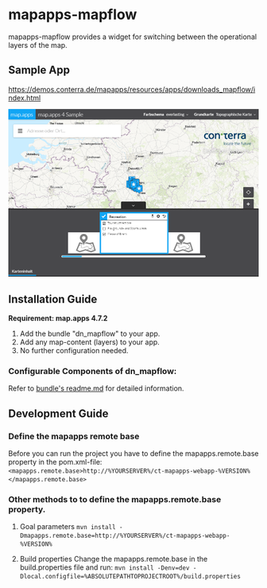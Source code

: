 # mapapps-mapflow
mapapps-mapflow provides a widget for switching between the operational layers of the map.

## Sample App
https://demos.conterra.de/mapapps/resources/apps/downloads_mapflow/index.html

![Screenshot Sample App Mapflow](https://github.com/conterra/mapapps-mapflow/blob/master/screenshot.PNG)

## Installation Guide
**Requirement: map.apps 4.7.2**

1. Add the bundle "dn_mapflow" to your app.
2. Add any map-content (layers) to your app.
3. No further configuration needed.

### Configurable Components of dn_mapflow:
Refer to  [bundle's readme.md](https://github.com/conterra/mapapps-mapflow/blob/master/src/main/js/bundles/dn_mapflow/README.md) for detailed information.

## Development Guide
### Define the mapapps remote base
Before you can run the project you have to define the mapapps.remote.base property in the pom.xml-file:
`<mapapps.remote.base>http://%YOURSERVER%/ct-mapapps-webapp-%VERSION%</mapapps.remote.base>`

### Other methods to to define the mapapps.remote.base property.
1. Goal parameters
`mvn install -Dmapapps.remote.base=http://%YOURSERVER%/ct-mapapps-webapp-%VERSION%`

2. Build properties
Change the mapapps.remote.base in the build.properties file and run:
`mvn install -Denv=dev -Dlocal.configfile=%ABSOLUTEPATHTOPROJECTROOT%/build.properties`
